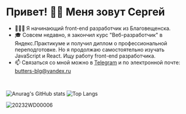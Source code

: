 # Привет! 👋🏻 Меня зовут Сергей
- 👨🏻‍💻 Я начинающий front-end разработчик из Благовещенска.
- 🎓 Совсем недавно, я закончил курс "Веб-разработчик" в Яндекс.Практикуме и получил диплом о профессиональной переподготовке. Но я продолжаю самостоятельно изучать JavaScript и React. Ищу работу front-end разработчика.
- 📫 Связаться со мной можно в <a href="https://t.me/Butterzzz">Telegram</a> и по электронной почте: butters-blg@yandex.ru
  
<br/>

![Anurag's GitHub stats](https://github-readme-stats.vercel.app/api?username=Butterzzz&show_icons=true&theme=default)
![Top Langs](https://github-readme-stats.vercel.app/api/top-langs/?username=Butterzzz&theme=default&layout=compact)

![20232WD00006](https://user-images.githubusercontent.com/70523471/214650202-6a9b4dd7-6948-44f6-bc9f-cb151de2f439.jpg)
